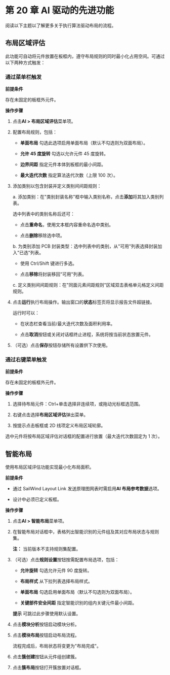 # 第 20 章 AI 驱动的先进功能

阅读以下主题以了解更多关于执行算法驱动布局的流程。

## 布局区域评估

此功能可自动将元件放置在板框内，遵守布局规则的同时最小化占用空间。可通过以下两种方式触发：

### 通过菜单栏触发

**前提条件**

存在未固定的板框外元件。

**操作步骤**

1. 点击**AI > 布局区域评估**菜单项。

2. 配置布局规则，包括：

   - **单面布局** 勾选此选项启用单面布局（默认不勾选则为双面布局）。

   - **允许 45 度旋转** 勾选以允许元件 45 度旋转。

   - **边界间距** 指定元件本体到板框的最小间距。

   - **最大迭代次数** 指定算法迭代次数（上限 100 次）。

3. 添加类别以包含封装并定义类别间间距规则：

   a. 添加类别：在"类别封装名称"框中输入类别名称，点击**添加**将其加入类别列表。
   
   选中列表中的类别名称后还可：

   - 点击**重命名**，使用文本框内容重命名选中类别。

   - 点击**删除**移除选中项。

   b. 为类别添加 PCB 封装类型：选中列表中的类别，从"可用"列表选择封装加入"已选"列表。

     - 使用 Ctrl/Shift 键进行多选。

     - 点击**移除**将封装移回"可用"列表。

   c. 定义类别间间距规则：在"同面元素间距规则"区域双击表格单元格定义间距规则。

4. 点击**运行**执行布局操作。输出窗口的**状态**标签页将显示报告文件超链接。

    运行时可以：

    - 在状态栏查看当前/最大迭代次数及面积利用率。

    - 点击**取消**按钮或关闭对话框终止进程，系统将按当前状态放置元件。

5. （可选）点击**保存**按钮存储所有设置供下次使用。

### 通过右键菜单触发

**前提条件**

存在未固定的板框外元件。

**操作步骤**

1. 选择待布局元件：Ctrl+单击选择非连续项，或拖动光标框选范围。

2. 右键点击选择**布局区域评估**弹出菜单。

3. 按提示点击板框或 2D 线项定义布局区域轮廓。

选中元件将按布局区域评估对话框的配置进行放置（最大迭代次数固定为 1 次）。

## 智能布局

使用布局区域评估功能实现最小化布局面积。

**前提条件**

- 通过 SailWind Layout Link 发送原理图网表时需启用**AI 布局参考数据**选项。

- 设计中必须已定义板框。

**操作步骤**

1. 点击**AI > 智能布局**菜单项。

2. 在智能布局对话框中，表格列出智能识别的元件组及其对应布局状态与规则集。

   **注：** 当前版本不支持规则集配置。

3. （可选）点击**规则设置**按钮按需配置布局选项，包括：

   - **允许旋转** 勾选允许元件 90 度旋转。

   - **布局样式** 从下拉列表选择布局样式。

   - **单面布局** 勾选启用单面布局（默认不勾选则为双面布局）。

   - **关键部件安全间距** 指定智能识别的组内关键元件最小间距。

   **提示** 可跳过此步骤使用默认设置。

4. 点击**模块分析**按钮启动模块分析。

5. 点击**模块布局**按钮启动布局流程。

   流程完成后，布局状态将变更为"布局完成"。

6. 点击**簇创建**按钮从元件组创建簇。

7. 点击**簇布局**按钮打开簇放置对话框。